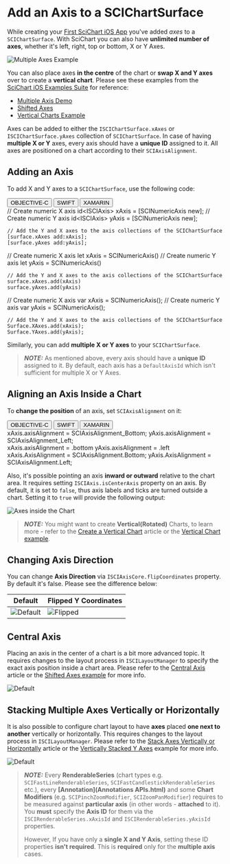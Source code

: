 # Add an Axis to a SCIChartSurface
While creating your [First SciChart iOS App](creating-your-first-scichart-ios-app.html) you've added *axes* to a `SCIChartSurface`. With SciChart you can also have **unlimited number of axes**, whether it's left, right, top or bottom, X or Y Axes.

![Multiple Axes Example](img/axis-2d/multiple-axes-example.png)

You can also place axes **in the centre** of the chart or **swap X and Y axes** over to create a **vertical chart**. Please see these examples from the [SciChart iOS Examples Suite](https://www.scichart.com/examples/ios-chart/) for reference:
- [Multiple Axis Demo](https://www.scichart.com/example/ios-multiple-axis-demo/)
- [Shifted Axes](https://www.scichart.com/example/ios-chart/ios-shifted-axes/)
- [Vertical Charts Example](https://www.scichart.com/example/ios-chart-example-vertical-charts/)

Axes can be added to either the `ISCIChartSurface.xAxes` or `ISCIChartSurface.yAxes` collection of `SCIChartSurface`. In case of having **multiple X or Y** axes, every axis should have a **unique ID** assigned to it. All axes are positioned on a chart according to their `SCIAxisAlignment`.

## Adding an Axis
To add X and Y axes to a `SCIChartSurface`, use the following code:

<div class="code-snippet-tabs">
  <button class="code-snippet-tab" onclick="showCodeFor(event, 'objectivec')">OBJECTIVE-C</button>
  <button class="code-snippet-tab" onclick="showCodeFor(event, 'swift')">SWIFT</button>
  <button class="code-snippet-tab" onclick="showCodeFor(event, 'cs')">XAMARIN</button>
</div>
<div class="code-snippet" id="objectivec">
    // Create numeric X axis
    id&lt;ISCIAxis&gt; xAxis = [SCINumericAxis new];
    // Create numeric Y axis
    id&lt;ISCIAxis&gt; yAxis = [SCINumericAxis new];

    // Add the Y and X axes to the axis collections of the SCIChartSurface
    [surface.xAxes add:xAxis];
    [surface.yAxes add:yAxis];
</div>
<div class="code-snippet" id="swift">
    // Create numeric X axis
    let xAxis = SCINumericAxis()
    // Create numeric Y axis
    let yAxis = SCINumericAxis()

    // Add the Y and X axes to the axis collections of the SCIChartSurface
    surface.xAxes.add(xAxis)
    surface.yAxes.add(yAxis)
</div>
<div class="code-snippet" id="cs">
    // Create numeric X axis
    var xAxis = SCINumericAxis();
    // Create numeric Y axis
    var yAxis = SCINumericAxis();

    // Add the Y and X axes to the axis collections of the SCIChartSurface
    Surface.XAxes.add(xAxis);
    Surface.YAxes.add(yAxis);
</div>

Similarly, you can add **multiple X or Y axes** to your `SCIChartSurface`. 

> **_NOTE:_** As mentioned above, every axis should have a **unique ID** assigned to it. By default, each axis has a `DefaultAxisId` which isn't sufficient for multiple X or Y Axes.

## Aligning an Axis Inside a Chart
To **change the position** of an axis, set `SCIAxisAlignment` on it:

<div class="code-snippet-tabs">
  <button class="code-snippet-tab" onclick="showCodeFor(event, 'objectivec')">OBJECTIVE-C</button>
  <button class="code-snippet-tab" onclick="showCodeFor(event, 'swift')">SWIFT</button>
  <button class="code-snippet-tab" onclick="showCodeFor(event, 'cs')">XAMARIN</button>
</div>
<div class="code-snippet" id="objectivec">
    xAxis.axisAlignment = SCIAxisAlignment_Bottom;
    yAxis.axisAlignment = SCIAxisAlignment_Left;
</div>
<div class="code-snippet" id="swift">
    xAxis.axisAlignment = .bottom
    yAxis.axisAlignment = .left
</div>
<div class="code-snippet" id="cs">
    xAxis.AxisAlignment = SCIAxisAlignment.Bottom;
    yAxis.AxisAlignment = SCIAxisAlignment.Left;
</div>

Also, it's possible pointing an axis **inward or outward** relative to the chart area. It requires setting `ISCIAxis.isCenterAxis` property on an axis. By default, it is set to `false`, thus axis labels and ticks are turned outside a chart. Setting it to `true` will provide the following output:

![Axes inside the Chart](img/axis-2d/axes-inside-the-chart.png)

> **_NOTE:_** You might want to create **Vertical(Rotated)** Charts, to learn more - refer to the [Create a Vertical Chart](axis-alignment---create-a-vertical-chart.html) article or the [Vertical Chart example](https://www.scichart.com/example/ios-chart-example-vertical-charts/).

## Changing Axis Direction
You can change **Axis Direction** via `ISCIAxisCore.flipCoordinates` property. By default it's false. Please see the difference below:

| **Default**                                       | **Flipped Y Coordinates**                                   |
| ------------------------------------------------- | ----------------------------------------------------------- |
| ![Default](img/axis-2d/impulse-chart-example.png) | ![Flipped](img/axis-2d/impulse-chart-example-y-flipped.png) |

## Central Axis
Placing an axis in the center of a chart is a bit more advanced topic. It requires changes to the layout process in `ISCILayoutManager` to specify the exact axis position inside a chart area. Please refer to the [Central Axis](axis-layout---central-axis.html) article or the [Shifted Axes example]() for more info.

![Default](img/axis-2d/shifted-axes-example.png)

## Stacking Multiple Axes Vertically or Horizontally
It is also possible to configure chart layout to have **axes** placed **one next to another** vertically or horizontally. This requires changes to the layout process in `ISCILayoutManager`. Please refer to the [Stack Axes Vertically or Horizontally](axis-layout---stack-axes-vertically-or-horizontally.html) article or the [Vertically Stacked Y Axes]() example for more info.

![Default](img/axis-2d/vertically-stacked-axes-example.png)

> **_NOTE:_** Every **RenderableSeries** (chart types e.g. `SCIFastLineRenderableSeries`, `SCIFastCandlestickRenderableSeries` etc.), every **[Annotation](Annotations APIs.html)** and some **Chart Modifiers** (e.g. `SCIPinchZoomModifier`, `SCIZoomPanModifier`) requires to be measured against **particular axis** (in other words - **attached** to it). You **must** specify the **Axis ID** for them via the `ISCIRenderableSeries.xAxisId` and `ISCIRenderableSeries.yAxisId` properties.
>
> However, If you have only a **single X and Y Axis**, setting these ID properties **isn't required**. This is **required** only for the **multiple axis** cases.
